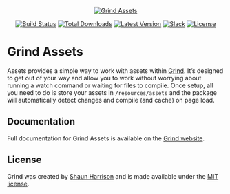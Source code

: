 <p align="center"><a href="https://grind.rocks"><img src="https://s3.amazonaws.com/assets.grind.rocks/docs/img/grind-assets.svg" alt="Grind Assets" /></a></p>

<p align="center">
<a href="https://travis-ci.org/grindjs/assets"><img src="https://img.shields.io/travis/grindjs/assets.svg" alt="Build Status"></a>
<a href="https://www.npmjs.com/package/grind-assets"><img src="https://img.shields.io/npm/dt/grind-assets.svg" alt="Total Downloads"></a>
<a href="https://www.npmjs.com/package/grind-assets"><img src="https://img.shields.io/npm/v/grind-assets.svg" alt="Latest Version"></a>
<a href="https:/grind.chat"><img src="https://grind.chat/badge.svg" alt="Slack"></a>
<a href="https://www.npmjs.com/package/grind-assets"><img src="https://img.shields.io/npm/l/grind-assets.svg" alt="License"></a>
</p>

# Grind Assets

Assets provides a simple way to work with assets within [Grind](https://github.com/grindjs/framework).  It’s designed to get out of your way and allow you to work without worrying about running a watch command or waiting for files to compile.  Once setup, all you need to do is store your assets in `/resources/assets` and the package will automatically detect changes and compile (and cache) on page load.

## Documentation

Full documentation for Grind Assets is available on the [Grind website](https://grind.rocks/docs/guides/assets).

## License

Grind was created by [Shaun Harrison](https://github.com/shnhrrsn) and is made available under the [MIT license](LICENSE).
